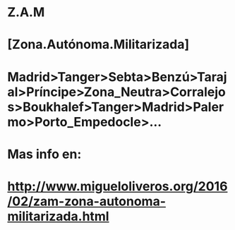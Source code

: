 # Z.A.M
# [Zona.Autónoma.Militarizada]

# Madrid>Tanger>Sebta>Benzú>Tarajal>Príncipe>Zona_Neutra>Corralejos>Boukhalef>Tanger>Madrid>Palermo>Porto_Empedocle>...

# Mas info en:
# http://www.migueloliveros.org/2016/02/zam-zona-autonoma-militarizada.html
